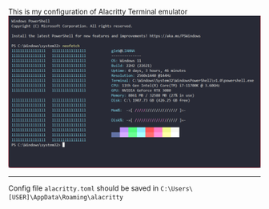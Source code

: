 This is my configuration of Alacritty Terminal emulator
![MyTheme](img/theme.png)

---
Config file `alacritty.toml` should be saved in
`C:\Users\[USER]\AppData\Roaming\alacritty`